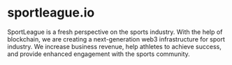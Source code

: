 # sportleague.io

SportLeague is a fresh perspective on the sports industry. With the help of blockchain, we are creating a next-generation web3 infrastructure for sport industry. We increase business revenue, help athletes to achieve success, and provide enhanced engagement with the sports community.
